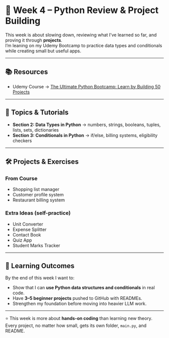 # 📘 Week 4 – Python Review & Project Building

This week is about slowing down, reviewing what I’ve learned so far, and proving it through **projects**.  
I’m leaning on my Udemy Bootcamp to practice data types and conditionals while creating small but useful apps.  

---

## 📚 Resources
- Udemy Course → [The Ultimate Python Bootcamp: Learn by Building 50 Projects](https://www.udemy.com/course/100-days-of-python/learn/lecture/50405179#overview)

---

## 📘 Topics & Tutorials
- **Section 2: Data Types in Python** → numbers, strings, booleans, tuples, lists, sets, dictionaries  
- **Section 3: Conditionals in Python** → if/else, billing systems, eligibility checkers  

---

## 🛠️ Projects & Exercises
### From Course
- Shopping list manager  
- Customer profile system  
- Restaurant billing system  

### Extra Ideas (self-practice)
- Unit Converter  
- Expense Splitter  
- Contact Book  
- Quiz App  
- Student Marks Tracker  

---

## 🎯 Learning Outcomes
By the end of this week I want to:  
- Show that I can **use Python data structures and conditionals** in real code.  
- Have **3–5 beginner projects** pushed to GitHub with READMEs.  
- Strengthen my foundation before moving into heavier LLM work.  

---

⭐ This week is more about **hands-on coding** than learning new theory. Every project, no matter how small, gets its own folder, `main.py`, and README.
